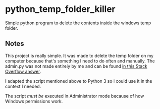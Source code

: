 # python_temp_folder_killer
Simple python program to delete the contents inside the windows temp folder.

## Notes

This project is really simple. It was made to delete the temp folder on my computer because that's something I need to do often and manually. The admin.py was not made entirely by me and can be found [in this Stack Overflow answer](https://stackoverflow.com/questions/19672352/how-to-run-python-script-with-elevated-privilege-on-windows).

I adapted the script mentioned above to Python 3 so I could use it in the context I needed. 

The script _must be_ executed in Administrator mode because of how Windows permissions work.
